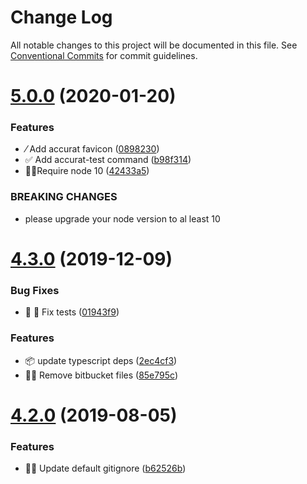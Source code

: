 # Change Log

All notable changes to this project will be documented in this file.
See [Conventional Commits](https://conventionalcommits.org) for commit guidelines.

# [5.0.0](https://github.com/accurat/accurapp/compare/create-accurapp@4.3.0...create-accurapp@5.0.0) (2020-01-20)


### Features

* ⁄ Add accurat favicon ([0898230](https://github.com/accurat/accurapp/commit/0898230b58c19b59eaf124b1cd8110127ba4c504))
* ✅ Add accurat-test command ([b98f314](https://github.com/accurat/accurapp/commit/b98f31418ecab3d169546d8cc0a9cae348b6e3c2))
* 👮‍♂️Require node 10 ([42433a5](https://github.com/accurat/accurapp/commit/42433a573c1bde9b152cbbb3b92f02618db30a25))


### BREAKING CHANGES

* please upgrade your node version to al least 10





# [4.3.0](https://github.com/accurat/accurapp/compare/create-accurapp@4.2.0...create-accurapp@4.3.0) (2019-12-09)


### Bug Fixes

* 🐛 🔨 Fix tests ([01943f9](https://github.com/accurat/accurapp/commit/01943f93cfcfddda86e613d60842ab5e616db84d))


### Features

* 📦 update typescript deps ([2ec4cf3](https://github.com/accurat/accurapp/commit/2ec4cf39cdea2ab4a65eb5645b32022e62be1e0d))
* 🥛🔫 Remove bitbucket files ([85e795c](https://github.com/accurat/accurapp/commit/85e795c2bf7d1644af4aabf0866df33eafe117ef))





# [4.2.0](https://github.com/accurat/accurapp/compare/create-accurapp@4.1.9...create-accurapp@4.2.0) (2019-08-05)


### Features

* 🙅‍♂️  Update default gitignore ([b62526b](https://github.com/accurat/accurapp/commit/b62526b))
